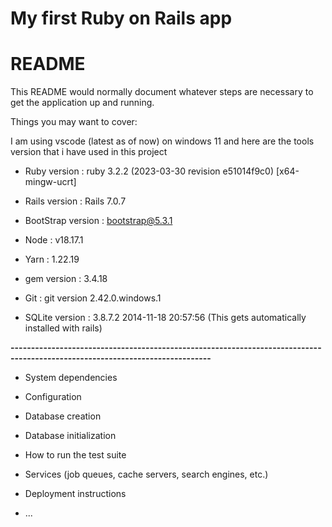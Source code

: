 # My first Ruby on Rails app

# README

This README would normally document whatever steps are necessary to get the
application up and running.

Things you may want to cover:

I am using vscode (latest as of now) on windows 11 and here are the tools version that i have used in this project

* Ruby version : ruby 3.2.2 (2023-03-30 revision e51014f9c0) [x64-mingw-ucrt]

* Rails version : Rails 7.0.7

* BootStrap version : bootstrap@5.3.1

* Node : v18.17.1

* Yarn : 1.22.19

* gem version : 3.4.18

* Git : git version 2.42.0.windows.1

* SQLite version : 3.8.7.2 2014-11-18 20:57:56 (This gets automatically installed with rails)
  
**-----------------------------------------------------------------------------------------------------------------------------**
* System dependencies

* Configuration

* Database creation

* Database initialization

* How to run the test suite

* Services (job queues, cache servers, search engines, etc.)

* Deployment instructions

* ...
